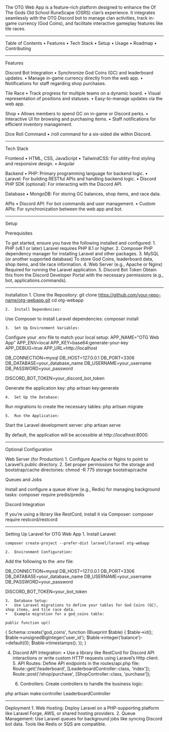 The OTG Web App is a feature-rich platform designed to enhance the Of The Gods Old School RuneScape (OSRS) clan’s experience. It integrates seamlessly with the OTG Discord bot to manage clan activities, track in-game currency (God Coins), and facilitate interactive gameplay features like tile races.

----------------------------------------------------------------------------------------------------------------------------------

Table of Contents
	•	Features
	•	Tech Stack
	•	Setup
	•	Usage
	•	Roadmap
	•	Contributing

----------------------------------------------------------------------------------------------------------------------------------

Features

Discord Bot Integration
	•	Synchronize God Coins (GC) and leaderboard updates.
	•	Manage in-game currency directly from the web app.
	•	Notifications for staff regarding shop purchases.

Tile Race
	•	Track progress for multiple teams on a dynamic board.
	•	Visual representation of positions and statuses.
	•	Easy-to-manage updates via the web app.

Shop
	•	Allows members to spend GC on in-game or Discord perks.
	•	Interactive UI for browsing and purchasing items.
	•	Staff notifications for efficient inventory management.

Dice Roll Command
	•	/roll command for a six-sided die within Discord.

----------------------------------------------------------------------------------------------------------------------------------

Tech Stack

Frontend
	•	HTML, CSS, JavaScript
	•	TailwindCSS: For utility-first styling and responsive design.
    •   Angular

Backend
	•	PHP: Primary programming language for backend logic.
	•	Laravel: For building RESTful APIs and handling backend logic.
	•	Discord PHP SDK (optional): For interacting with the Discord API.

Database
	•	MongoDB: For storing GC balances, shop items, and race data.

APIs
	•	Discord API: For bot commands and user management.
	•	Custom APIs: For synchronization between the web app and bot.

----------------------------------------------------------------------------------------------------------------------------------

Setup

Prerequisites

To get started, ensure you have the following installed and configured:
	1.	PHP (v8.1 or later)
Laravel requires PHP 8.1 or higher.
	2.	Composer
PHP dependency manager for installing Laravel and other packages.
	3.	MySQL (or another supported database)
To store God Coins, leaderboard data, shop items, and tile race information.
	4.	Web Server (e.g., Apache or Nginx)
Required for running the Laravel application.
	5.	Discord Bot Token
Obtain this from the Discord Developer Portal with the necessary permissions (e.g., bot, applications.commands).

----------------------------------------------------------------------------------------------------------------------------------

Installation
	1.	Clone the Repository:
    git clone https://github.com/your-repo-name/otg-webapp.git
cd otg-webapp

	2.	Install Dependencies:
Use Composer to install Laravel dependencies:
composer install

	3.	Set Up Environment Variables:
Configure your .env file to match your local setup:
APP_NAME="OTG Web App"
APP_ENV=local
APP_KEY=base64:generate-your-key
APP_DEBUG=true
APP_URL=http://localhost

DB_CONNECTION=mysql
DB_HOST=127.0.0.1
DB_PORT=3306
DB_DATABASE=your_database_name
DB_USERNAME=your_username
DB_PASSWORD=your_password

DISCORD_BOT_TOKEN=your_discord_bot_token

Generate the application key:
php artisan key:generate

	4.	Set Up the Database:
Run migrations to create the necessary tables:
php artisan migrate

	5.	Run the Application:
Start the Laravel development server:
php artisan serve

By default, the application will be accessible at http://localhost:8000.

----------------------------------------------------------------------------------------------------------------------------------

Optional Configuration

Web Server (for Production)
	1.	Configure Apache or Nginx to point to Laravel’s public directory.
	2.	Set proper permissions for the storage and bootstrap/cache directories:
    chmod -R 775 storage bootstrap/cache

Queues and Jobs

Install and configure a queue driver (e.g., Redis) for managing background tasks:
composer require predis/predis

Discord Integration

If you’re using a library like RestCord, install it via Composer:
composer require restcord/restcord

----------------------------------------------------------------------------------------------------------------------------------

Setting Up Laravel for OTG Web App
	1.	Install Laravel:

    composer create-project --prefer-dist laravel/laravel otg-webapp

    2.	Environment Configuration:
Add the following to the .env file:

DB_CONNECTION=mysql
DB_HOST=127.0.0.1
DB_PORT=3306
DB_DATABASE=your_database_name
DB_USERNAME=your_username
DB_PASSWORD=your_password

DISCORD_BOT_TOKEN=your_bot_token

	3.	Database Setup:
	•	Use Laravel migrations to define your tables for God Coins (GC), shop items, and tile race data.
	•	Example migration for a god_coins table:

    public function up()
{
    Schema::create('god_coins', function (Blueprint $table) {
        $table->id();
        $table->unsignedBigInteger('user_id');
        $table->integer('balance')->default(0);
        $table->timestamps();
    });
}

4.	Discord API Integration:
	•	Use a library like RestCord for Discord API interactions or write custom HTTP requests using Laravel’s Http client.
	5.	API Routes:
Define API endpoints in the routes/api.php file:
Route::get('/leaderboard', [LeaderboardController::class, 'index']);
Route::post('/shop/purchase', [ShopController::class, 'purchase']);

	6.	Controllers:
Create controllers to handle the business logic:

php artisan make:controller LeaderboardController

----------------------------------------------------------------------------------------------------------------------------------

Deployment
	1.	Web Hosting:
Deploy Laravel on a PHP-supporting platform like Laravel Forge, AWS, or shared hosting providers.
	2.	Queue Management:
Use Laravel queues for background jobs like syncing Discord bot data. Tools like Redis or SQS are compatible.